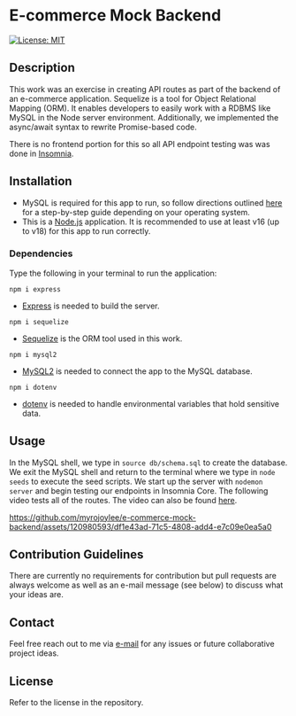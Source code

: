 # E-commerce Mock Backend

[![License: MIT](https://img.shields.io/badge/License-MIT-yellow.svg)](https://opensource.org/licenses/MIT)

## Description

This work was an exercise in creating API routes as part of the backend of an e-commerce application. Sequelize is a tool for Object Relational Mapping (ORM). It enables developers to easily work with a RDBMS like MySQL in the Node server environment. Additionally, we implemented the async/await syntax to rewrite Promise-based code.

There is no frontend portion for this so all API endpoint testing was was done in [Insomnia](https://insomnia.rest/).

## Installation

- MySQL is required for this app to run, so follow directions outlined [here](https://coding-boot-camp.github.io/full-stack/mysql/mysql-installation-guide) for a step-by-step guide depending on your operating system.
- This is a [Node.js](https://nodejs.org/en) application. It is recommended to use at least v16 (up to v18) for this app to run correctly.

### Dependencies

Type the following in your terminal to run the application:

`npm i express`

- [Express](https://expressjs.com/) is needed to build the server.

`npm i sequelize`

- [Sequelize](https://sequelize.org/) is the ORM tool used in this work.

`npm i mysql2`

- [MySQL2](https://www.npmjs.com/package/mysql2) is needed to connect the app to the MySQL database.

`npm i dotenv`

- [dotenv](https://www.npmjs.com/package/dotenv) is needed to handle environmental variables that hold sensitive data.

## Usage

In the MySQL shell, we type in `source db/schema.sql` to create the database. We exit the MySQL shell and return to the terminal where we type in `node seeds` to execute the seed scripts. We start up the server with `nodemon server` and begin testing our endpoints in Insomnia Core. The following video tests all of the routes. The video can also be found [here](https://drive.google.com/file/d/1PbNuc9WaY8I9nd9N2yDRLAWCANcOKZZR/view?usp=sharing).


https://github.com/myrojoylee/e-commerce-mock-backend/assets/120980593/df1e43ad-71c5-4808-add4-e7c09e0ea5a0


## Contribution Guidelines

There are currently no requirements for contribution but pull requests are always welcome as well as an e-mail message (see below) to discuss what your ideas are.

## Contact

Feel free reach out to me via [e-mail](mailto:myro.joy.olida.092282@gmail.com) for any issues or future collaborative project ideas.

## License

Refer to the license in the repository.
